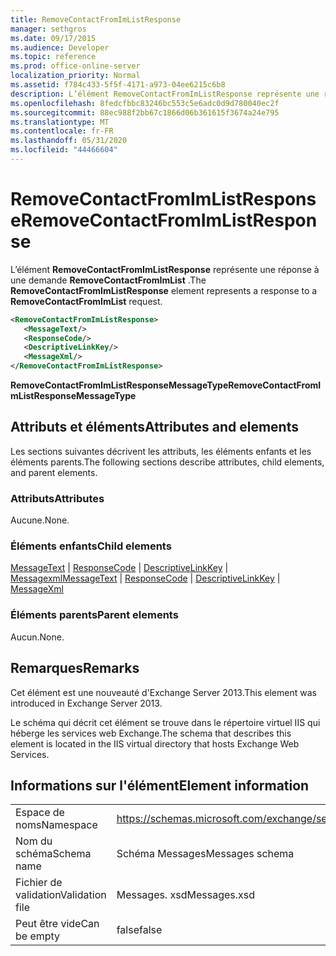 ```yaml
---
title: RemoveContactFromImListResponse
manager: sethgros
ms.date: 09/17/2015
ms.audience: Developer
ms.topic: reference
ms.prod: office-online-server
localization_priority: Normal
ms.assetid: f784c433-5f5f-4171-a973-04ee6215c6b8
description: L’élément RemoveContactFromImListResponse représente une réponse à une demande RemoveContactFromImList.
ms.openlocfilehash: 8fedcfbbc83246bc553c5e6adc0d9d780040ec2f
ms.sourcegitcommit: 88ec988f2bb67c1866d06b361615f3674a24e795
ms.translationtype: MT
ms.contentlocale: fr-FR
ms.lasthandoff: 05/31/2020
ms.locfileid: "44466604"
---
```

# <a name="removecontactfromimlistresponse"></a><span data-ttu-id="590d8-103">RemoveContactFromImListResponse</span><span class="sxs-lookup"><span data-stu-id="590d8-103">RemoveContactFromImListResponse</span></span>

<span data-ttu-id="590d8-104">L’élément **RemoveContactFromImListResponse** représente une réponse à une demande **RemoveContactFromImList** .</span><span class="sxs-lookup"><span data-stu-id="590d8-104">The **RemoveContactFromImListResponse** element represents a response to a **RemoveContactFromImList** request.</span></span> 
  
```XML
<RemoveContactFromImListResponse>
   <MessageText/>
   <ResponseCode/>
   <DescriptiveLinkKey/>
   <MessageXml/>
</RemoveContactFromImListResponse>
```

 <span data-ttu-id="590d8-105">**RemoveContactFromImListResponseMessageType**</span><span class="sxs-lookup"><span data-stu-id="590d8-105">**RemoveContactFromImListResponseMessageType**</span></span>
## <a name="attributes-and-elements"></a><span data-ttu-id="590d8-106">Attributs et éléments</span><span class="sxs-lookup"><span data-stu-id="590d8-106">Attributes and elements</span></span>

<span data-ttu-id="590d8-107">Les sections suivantes décrivent les attributs, les éléments enfants et les éléments parents.</span><span class="sxs-lookup"><span data-stu-id="590d8-107">The following sections describe attributes, child elements, and parent elements.</span></span>
  
### <a name="attributes"></a><span data-ttu-id="590d8-108">Attributs</span><span class="sxs-lookup"><span data-stu-id="590d8-108">Attributes</span></span>

<span data-ttu-id="590d8-109">Aucune.</span><span class="sxs-lookup"><span data-stu-id="590d8-109">None.</span></span>
  
### <a name="child-elements"></a><span data-ttu-id="590d8-110">Éléments enfants</span><span class="sxs-lookup"><span data-stu-id="590d8-110">Child elements</span></span>

<span data-ttu-id="590d8-111">[MessageText](messagetext.md)  |  [ResponseCode](responsecode.md)  |  [DescriptiveLinkKey](descriptivelinkkey.md)  |  [Messagexml](messagexml.md)</span><span class="sxs-lookup"><span data-stu-id="590d8-111">[MessageText](messagetext.md) | [ResponseCode](responsecode.md) | [DescriptiveLinkKey](descriptivelinkkey.md) | [MessageXml](messagexml.md)</span></span>
  
### <a name="parent-elements"></a><span data-ttu-id="590d8-112">Éléments parents</span><span class="sxs-lookup"><span data-stu-id="590d8-112">Parent elements</span></span>

<span data-ttu-id="590d8-113">Aucun.</span><span class="sxs-lookup"><span data-stu-id="590d8-113">None.</span></span>
  
## <a name="remarks"></a><span data-ttu-id="590d8-114">Remarques</span><span class="sxs-lookup"><span data-stu-id="590d8-114">Remarks</span></span>

<span data-ttu-id="590d8-115">Cet élément est une nouveauté d'Exchange Server 2013.</span><span class="sxs-lookup"><span data-stu-id="590d8-115">This element was introduced in Exchange Server 2013.</span></span>
  
<span data-ttu-id="590d8-116">Le schéma qui décrit cet élément se trouve dans le répertoire virtuel IIS qui héberge les services web Exchange.</span><span class="sxs-lookup"><span data-stu-id="590d8-116">The schema that describes this element is located in the IIS virtual directory that hosts Exchange Web Services.</span></span>
  
## <a name="element-information"></a><span data-ttu-id="590d8-117">Informations sur l'élément</span><span class="sxs-lookup"><span data-stu-id="590d8-117">Element information</span></span>

|||
|:-----|:-----|
|<span data-ttu-id="590d8-118">Espace de noms</span><span class="sxs-lookup"><span data-stu-id="590d8-118">Namespace</span></span>  <br/> |https://schemas.microsoft.com/exchange/services/2006/messages  <br/> |
|<span data-ttu-id="590d8-119">Nom du schéma</span><span class="sxs-lookup"><span data-stu-id="590d8-119">Schema name</span></span>  <br/> |<span data-ttu-id="590d8-120">Schéma Messages</span><span class="sxs-lookup"><span data-stu-id="590d8-120">Messages schema</span></span>  <br/> |
|<span data-ttu-id="590d8-121">Fichier de validation</span><span class="sxs-lookup"><span data-stu-id="590d8-121">Validation file</span></span>  <br/> |<span data-ttu-id="590d8-122">Messages. xsd</span><span class="sxs-lookup"><span data-stu-id="590d8-122">Messages.xsd</span></span>  <br/> |
|<span data-ttu-id="590d8-123">Peut être vide</span><span class="sxs-lookup"><span data-stu-id="590d8-123">Can be empty</span></span>  <br/> |<span data-ttu-id="590d8-124">false</span><span class="sxs-lookup"><span data-stu-id="590d8-124">false</span></span>  <br/> |
   

